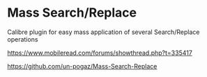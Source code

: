 # Mass Search/Replace

Calibre plugin for easy mass application of several Search/Replace operations

https://www.mobileread.com/forums/showthread.php?t=335417

https://github.com/un-pogaz/Mass-Search-Replace